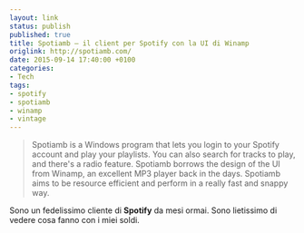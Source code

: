 ```yaml
---
layout: link
status: publish
published: true
title: Spotiamb – il client per Spotify con la UI di Winamp
origlink: http://spotiamb.com/
date: 2015-09-14 17:40:00 +0100
categories:
- Tech
tags:
- spotify
- spotiamb
- winamp
- vintage
---
```


> Spotiamb is a Windows program that lets you login to your Spotify account and play your playlists. You can also search for tracks to play, and there's a radio feature. Spotiamb borrows the design of the UI from Winamp, an excellent MP3 player back in the days. Spotiamb aims to be resource efficient and perform in a really fast and snappy way.

Sono un fedelissimo cliente di **Spotify** da mesi ormai. Sono lietissimo di vedere cosa fanno con i miei soldi.

